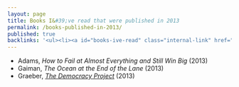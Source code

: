 ```yaml
---
layout: page
title: Books I&#39;ve read that were published in 2013
permalink: /books-published-in-2013/
published: true
backlinks: '<ul><li><a id="books-ive-read" class="internal-link" href="/books-ive-read/">Books I&#39;ve read</a></li></ul>'
---
```


* Adams, _How to Fail at Almost Everything and Still Win Big_ (2013) 
* Gaiman, _The Ocean at the End of the Lane_ (2013) 
* Graeber, _<a id="graeber-democracy-project" class="internal-link" href="/graeber-democracy-project/">The Democracy Project</a>_ (2013) 
